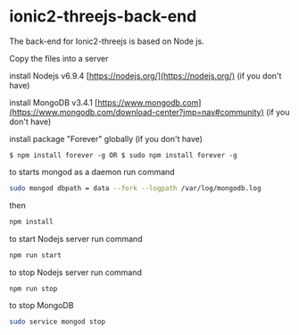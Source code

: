 # ionic2-threejs-back-end
The back-end for Ionic2-threejs is based on Node js.

Copy the files into a server

install Nodejs v6.9.4  [https://nodejs.org/](https://nodejs.org/) (if you don't have)

install MongoDB v3.4.1 [https://www.mongodb.com](https://www.mongodb.com/download-center?jmp=nav#community) (if you don't have)

install package "Forever" globally (if you don't have)

```
$ npm install forever -g OR $ sudo npm install forever -g
```
to starts mongod as a daemon run command

```bash
sudo mongod dbpath = data --fork --logpath /var/log/mongodb.log
```
then

```bash
npm install
```
to start Nodejs server run command

```bash
npm run start
```
to stop Nodejs server run command

```bash
npm run stop
```

to stop MongoDB

```bash
sudo service mongod stop
```